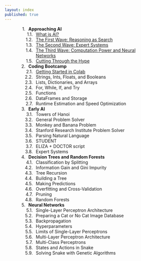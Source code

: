 ```yaml
---
layout: index
published: true
---
```

<!-- css taken from https://stackoverflow.com/questions/4098195/can-ordered-list-produce-result-that-looks-like-1-1-1-2-1-3-instead-of-just-1 -->
<head>
    <style type="text/css">
    ol {
    counter-reset: item;
    }
    ol li {
        display: block;
        position: relative;
    }
    ol li:before {
        content: counters(item, ".")".";
        counter-increment: item;
        position: absolute;
        margin-right: 100%;
        right: 10px; /* space between number and text */
    }
    </style>
</head>
<div style="width:100%; max-width:400px; margin:auto">
<ol>
 <li><b>Approaching AI</b>
    <ol>
      <li><a href='https://aihigh.github.io/intro-to-ai/modules/approaching ai/what-is-ai/'>What is AI?</a></li>
      <li><a href='https://aihigh.github.io/intro-to-ai/modules/approaching ai/the-first-wave-reasoning-as-search/'>The First Wave: Reasoning as Search</a></li>
      <li><a href='https://aihigh.github.io/intro-to-ai/modules/approaching ai/the-second-wave-expert-systems/'>The Second Wave: Expert Systems</a></li>
      <li><a href='https://aihigh.github.io/intro-to-ai/modules/approaching ai/the-third-wave-computation-power-neural-networks/'>The Third Wave: Computation Power and Neural Networks</a></li>
      <li><a href='https://aihigh.github.io/intro-to-ai/modules/approaching ai/cutting-through-the-hype/'>Cutting Through the Hype</a></li>
    </ol>
  </li>
<li><b>Coding Bootcamp</b>
    <ol>
      <li><a href='https://aihigh.github.io/intro-to-ai/modules/coding bootcamp/getting-started-in-colab/'>Getting Started in Colab</a></li>
      <li>Strings, Ints, Floats, and Booleans</li>
      <li>Lists, Dictionaries, and Arrays</li>
      <li>For, While, If, and Try</li>
      <li>Functions</li>
      <li>DataFrames and Storage</li>
      <li>Runtime Estimation and Speed Optimization</li>
    </ol>
  </li>
<li><b>Early AI</b>
    <ol>
        <li>Towers of Hanoi</li>
        <li>General Problem Solver</li>
        <li>Monkey and Banana Problem</li>
        <li>Stanford Research Institute Problem Solver</li>
        <li>Parsing Natural Language</li>
        <li>STUDENT</li><!--https://dspace.mit.edu/bitstream/handle/1721.1/6903/AITR-219.pdf?sequence=2&isAllowed=y-->
        <li>ELIZA + DOCTOR script</li>
        <li>Expert Systems</li><!-- won't spend as much time on this because expert systems by definition need a bunch of rules from experts. but we'll go through how expert systems are designed (knowledge base, inference engine) and make a smaller expert system for some situation? -->
    </ol>
</li>
<li><b>Decision Trees and Random Forests</b>
    <ol>
        <li>Classification by Splitting</li>
        <li>Information Gain and Gini Impurity</li>
        <li>Tree Recursion</li>
        <li>Building a Tree</li>
        <li>Making Predictions</li>
        <li>Overfitting and Cross-Validation</li>
        <li>Pruning</li>
        <li>Random Forests</li>
    </ol>
  </li>
<li><b>Neural Networks</b>
    <ol>
        <li>Single-Layer Perceptron Architecture</li>
        <li>Preparing a Cat or No Cat Image Database</li>
        <li>Backpropagation</li>
        <li>Hyperparameters</li>
        <li>Limits of Single-Layer Perceptrons</li>
        <li>Multi-Layer Perceptron Architecture</li>
        <li>Multi-Class Perceptrons</li><!-- put dog images in as well >> cat, dog, or neither? -->
        <li>States and Actions in Snake</li>
        <li>Solving Snake with Genetic Algorithms</li><!-- https://theailearner.com/2018/11/09/snake-game-with-genetic-algorithm/ | https://www.youtube.com/watch?v=R9OHn5ZF4Uo -->
    </ol>
  </li>
</ol>
</div>
